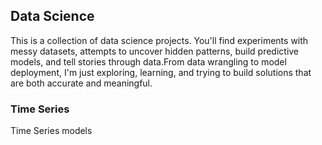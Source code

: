 ## Data Science

This is a collection of data science projects.
You'll find experiments with messy datasets, attempts to uncover hidden patterns, build predictive models, and tell stories through data.From data wrangling to model deployment, I'm just exploring, learning, and trying to build solutions that are both accurate and meaningful.

### Time Series

Time Series models